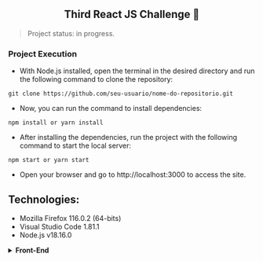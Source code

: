 <h2 align="center">Third React JS Challenge 🥳</h2>

> Project status: in progress.

<h3 <h1 align="left">Project Execution</h3>

- With Node.js installed, open the terminal in the desired directory and run the following command to clone the repository:

```
git clone https://github.com/seu-usuario/nome-do-repositorio.git
```

- Now, you can run the command to install dependencies:

```
npm install or yarn install
```

- After installing the dependencies, run the project with the following command to start the local server:

```
npm start or yarn start
```

- Open your browser and go to http://localhost:3000 to access the site.

## Technologies:
  - Mozilla Firefox 116.0.2 (64-bits)
  - Visual Studio Code 1.81.1
  - Node.js v18.16.0

<details>
  <summary><b>Front-End</b></summary>
    <p>

| **Category** | **Technologies** |
| - | - |
**Frontend** | ![HTML](https://img.shields.io/static/v1?label=&message=HTML&color=E34F26&logo=html5&logoColor=FFFFFF) ![CSS3](https://img.shields.io/static/v1?label=&message=CSS3&color=1572B6&logo=css3&logoColor=FFFFFF) ![TypeScript](https://img.shields.io/badge/-TypeScript-007ACC?logo=typescript&logoColor=white)
